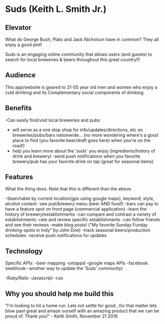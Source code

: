 # Suds (Keith L. Smith Jr.)

## Elevator

What do George Bush, Plato and Jack Nicholson have in common?
They all enjoy a good pint!

Suds is an engaging online community that allows users (and guests) to search for local
breweries & beers throughout this great country!!!

## Audience

This app/website is geared to 21-55 year old men and women who enjoy a cold drinking and
its Complementary social components of drinking

## Benefits

-Can easily find/visit local breweries and pubs
- will serve as a one stop shop for info/updates/directions, etc on breweries/pubs/bars nationwide...
 (no more wondering where's a good place to find (you favorite beer/draft goes here) when you're on the road!)
- help you learn more about the 'suds' you enjoy (ingredients/history of drink and brewery)
-send push notifications when you favorite brewery/pub has your favorite drink on tap (great for seasonal items)

## Features

What the thing _does_. Note that this is different than the above.

-Searchable by current location(gps using google maps), keyword, style, alcohol content
-see pub/brewery menu (beer AND food!)
-bars can pay to have a feature spot on front page (commercial application)
-learn the history of brewery/establishments
-can compare and contrast a variety of establishments
-rate and review  specific establishments
-can follow friends and see their reviews
-make blog posts! ("My favorite Sunday Funday drinking-spots in Indy" by:John Doe)
-track seasonal beers/production schedules
-receive push notifications for updates


## Technology

Specific APIs:
-beer mapping
-untappd
-google maps APIs
-facebook (webhook--another way to update the 'Suds' community)

-Ruby/Rails
-Javascript
-css



## Why you should help me build this

"I'm looking to hit a home run. Lets not settle for good...for that matter lets
blow past great and amaze ourself with an amazing product that we can be proud of. Thank you!" - Keith Smith, November 21 2016
